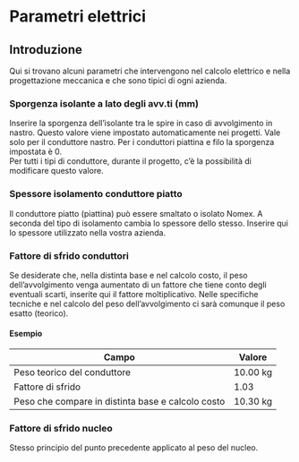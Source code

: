# Parametri elettrici

## Introduzione
Qui si trovano alcuni parametri che intervengono nel calcolo elettrico e nella progettazione meccanica e che sono tipici di ogni azienda.
### Sporgenza isolante a lato degli avv.ti (mm)
Inserire la sporgenza dell’isolante tra le spire in caso di avvolgimento in nastro. Questo valore viene impostato automaticamente nei progetti. Vale solo per il conduttore nastro. Per i conduttori piattina e filo la sporgenza impostata è 0.<br>
Per tutti i tipi di conduttore, durante il progetto, c’è la possibilità di modificare questo valore.<br>

### Spessore isolamento conduttore piatto

Il conduttore piatto (piattina) può essere smaltato o isolato Nomex. A seconda del tipo di isolamento cambia lo spessore dello stesso.
Inserire qui lo spessore utilizzato nella vostra azienda.

### Fattore di sfrido conduttori
Se desiderate che, nella distinta base e nel calcolo costo, il peso dell’avvolgimento venga aumentato di un fattore che tiene conto degli eventuali scarti, inserite qui il fattore moltiplicativo. Nelle specifiche tecniche e nel calcolo del peso dell’avvolgimento ci sarà comunque il peso esatto (teorico).


#### Esempio

| Campo                        | Valore                         |
|-------------------------------------|-------------------------------------------|
| Peso teorico del  conduttore              | 10.00 kg                       |
| Fattore di sfrido                | 1.03                         |
| Peso che compare in distinta base e calcolo costo                   | 10.30 kg                                     |

### Fattore di sfrido nucleo
Stesso principio del punto precedente applicato al peso del nucleo.